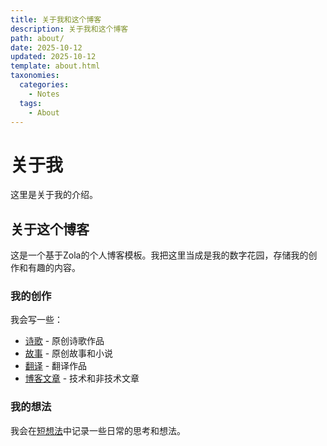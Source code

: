 ```yaml
---
title: 关于我和这个博客
description: 关于我和这个博客
path: about/
date: 2025-10-12
updated: 2025-10-12
template: about.html
taxonomies:
  categories:
    - Notes
  tags:
    - About
---
```


# 关于我

这里是关于我的介绍。

## 关于这个博客

这是一个基于Zola的个人博客模板。我把这里当成是我的数字花园，存储我的创作和有趣的内容。

### 我的创作

我会写一些：

- [诗歌](/poem/) - 原创诗歌作品
- [故事](/story/) - 原创故事和小说
- [翻译](/translations/) - 翻译作品
- [博客文章](/blog/) - 技术和非技术文章

### 我的想法

我会在[短想法](/thoughts/)中记录一些日常的思考和想法。

